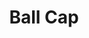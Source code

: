 ---
title: "Ball Cap"
price: "$45"
image: "/_assets/img/productfeatureimg1.jpg"
description: "hand painted ball caps"
bestseller: false
sale: false
tags: "Hats"
---